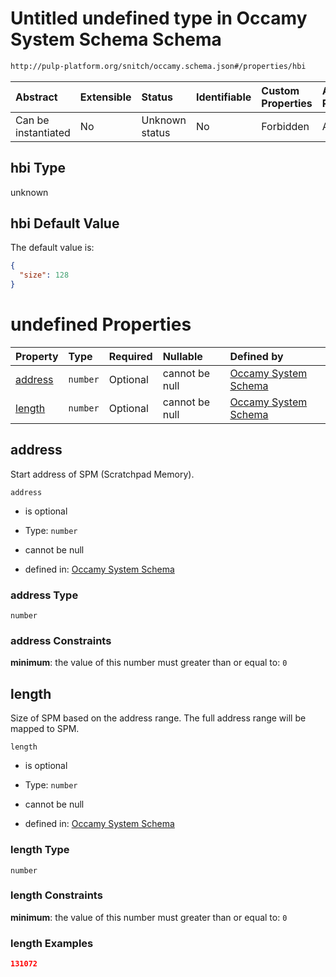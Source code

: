 # Untitled undefined type in Occamy System Schema Schema

```txt
http://pulp-platform.org/snitch/occamy.schema.json#/properties/hbi
```



| Abstract            | Extensible | Status         | Identifiable | Custom Properties | Additional Properties | Access Restrictions | Defined In                                                       |
| :------------------ | :--------- | :------------- | :----------- | :---------------- | :-------------------- | :------------------ | :--------------------------------------------------------------- |
| Can be instantiated | No         | Unknown status | No           | Forbidden         | Allowed               | none                | [occamy.schema.json*](occamy.schema.json "open original schema") |

## hbi Type

unknown

## hbi Default Value

The default value is:

```json
{
  "size": 128
}
```

# undefined Properties

| Property            | Type     | Required | Nullable       | Defined by                                                                                                                                                  |
| :------------------ | :------- | :------- | :------------- | :---------------------------------------------------------------------------------------------------------------------------------------------------------- |
| [address](#address) | `number` | Optional | cannot be null | [Occamy System Schema](occamy-properties-hbi-properties-address.md "http://pulp-platform.org/snitch/occamy.schema.json#/properties/hbi/properties/address") |
| [length](#length)   | `number` | Optional | cannot be null | [Occamy System Schema](occamy-properties-hbi-properties-length.md "http://pulp-platform.org/snitch/occamy.schema.json#/properties/hbi/properties/length")   |

## address

Start address of SPM (Scratchpad Memory).

`address`

*   is optional

*   Type: `number`

*   cannot be null

*   defined in: [Occamy System Schema](occamy-properties-hbi-properties-address.md "http://pulp-platform.org/snitch/occamy.schema.json#/properties/hbi/properties/address")

### address Type

`number`

### address Constraints

**minimum**: the value of this number must greater than or equal to: `0`

## length

Size of SPM based on the address range. The full address range will be mapped to SPM.

`length`

*   is optional

*   Type: `number`

*   cannot be null

*   defined in: [Occamy System Schema](occamy-properties-hbi-properties-length.md "http://pulp-platform.org/snitch/occamy.schema.json#/properties/hbi/properties/length")

### length Type

`number`

### length Constraints

**minimum**: the value of this number must greater than or equal to: `0`

### length Examples

```json
131072
```
